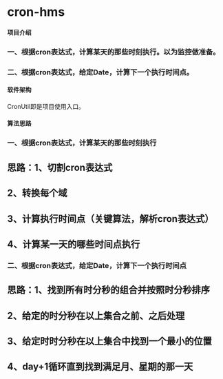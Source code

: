 # cron-hms

#### 项目介绍
###  一、根据cron表达式，计算某天的那些时刻执行。以为监控做准备。
###  二、根据cron表达式，给定Date，计算下一个执行时间点。

#### 软件架构
CronUtil即是项目使用入口。

#### 算法思路
###  一、根据cron表达式，计算某天的那些时刻执行
## 思路：1、切割cron表达式
##      2、转换每个域
##      3、计算执行时间点（关键算法，解析cron表达式）
##      4、计算某一天的哪些时间点执行
### 二、根据cron表达式，给定Date，计算下一个执行时间点
## 思路：1、找到所有时分秒的组合并按照时分秒排序
##      2、给定的时分秒在以上集合之前、之后处理
##      3、给定时时分秒在以上集合中找到一个最小的位置
##      4、day+1循环直到找到满足月、星期的那一天